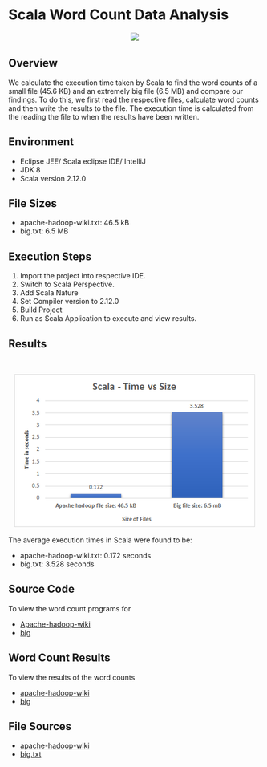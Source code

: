 # Scala Word Count Data Analysis

<p align="center">
	<a href="#">
		<img src="https://raw.githubusercontent.com/Thomas-George-T/Word-Count-Data-Analysis/master/assets/svg/scala.svg" width=100/>
	</a>
</p>

## Overview

We calculate the execution time taken by Scala to find the word counts of a small file (45.6 KB) and an extremely big file (6.5 MB) and compare our findings. To do this, we first read the respective files, calculate word counts and then write the results to the file. The execution time is calculated from the reading the file to when the results have been written.

## Environment

- Eclipse JEE/ Scala eclipse IDE/ IntelliJ
- JDK 8
- Scala version 2.12.0

## File Sizes

- apache-hadoop-wiki.txt: 46.5 kB
- big.txt: 6.5 MB 

## Execution Steps

1. Import the project into respective IDE.
2. Switch to Scala Perspective.
3. Add Scala Nature
4. Set Compiler version to 2.12.0
5. Build Project
6. Run as Scala Application to execute and view results.

## Results
 
<br>
<p align="center">
	<img src="scala-graph.png" title="Scala word count - Size vs Time chart" alt="Scala word count - Size vs Time chart">
</p>

The average execution times in Scala were found to be:

- apache-hadoop-wiki.txt: 0.172 seconds
- big.txt:  3.528 seconds

## Source Code
To view the word count programs for 
- [Apache-hadoop-wiki](/wordcounts/src/BigWordCount.scala)
- [big](/wordcounts/src/SmallWordCount.scala)

## Word Count Results

To view the results of the word counts
- [apache-hadoop-wiki](/Word-count-apache-hadoop-wiki.txt)
- [big](/Word-count-big.txt)

## File Sources

- [apache-hadoop-wiki](https://en.wikipedia.org/wiki/Apache_Hadoop)
- [big.txt](https://norvig.com/big.txt)
